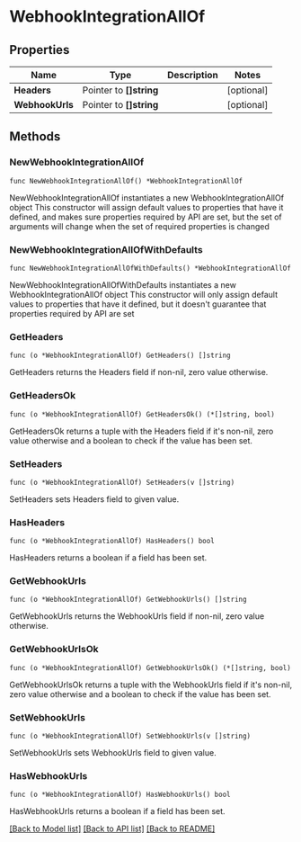 # WebhookIntegrationAllOf

## Properties

Name | Type | Description | Notes
------------ | ------------- | ------------- | -------------
**Headers** | Pointer to **[]string** |  | [optional] 
**WebhookUrls** | Pointer to **[]string** |  | [optional] 

## Methods

### NewWebhookIntegrationAllOf

`func NewWebhookIntegrationAllOf() *WebhookIntegrationAllOf`

NewWebhookIntegrationAllOf instantiates a new WebhookIntegrationAllOf object
This constructor will assign default values to properties that have it defined,
and makes sure properties required by API are set, but the set of arguments
will change when the set of required properties is changed

### NewWebhookIntegrationAllOfWithDefaults

`func NewWebhookIntegrationAllOfWithDefaults() *WebhookIntegrationAllOf`

NewWebhookIntegrationAllOfWithDefaults instantiates a new WebhookIntegrationAllOf object
This constructor will only assign default values to properties that have it defined,
but it doesn't guarantee that properties required by API are set

### GetHeaders

`func (o *WebhookIntegrationAllOf) GetHeaders() []string`

GetHeaders returns the Headers field if non-nil, zero value otherwise.

### GetHeadersOk

`func (o *WebhookIntegrationAllOf) GetHeadersOk() (*[]string, bool)`

GetHeadersOk returns a tuple with the Headers field if it's non-nil, zero value otherwise
and a boolean to check if the value has been set.

### SetHeaders

`func (o *WebhookIntegrationAllOf) SetHeaders(v []string)`

SetHeaders sets Headers field to given value.

### HasHeaders

`func (o *WebhookIntegrationAllOf) HasHeaders() bool`

HasHeaders returns a boolean if a field has been set.

### GetWebhookUrls

`func (o *WebhookIntegrationAllOf) GetWebhookUrls() []string`

GetWebhookUrls returns the WebhookUrls field if non-nil, zero value otherwise.

### GetWebhookUrlsOk

`func (o *WebhookIntegrationAllOf) GetWebhookUrlsOk() (*[]string, bool)`

GetWebhookUrlsOk returns a tuple with the WebhookUrls field if it's non-nil, zero value otherwise
and a boolean to check if the value has been set.

### SetWebhookUrls

`func (o *WebhookIntegrationAllOf) SetWebhookUrls(v []string)`

SetWebhookUrls sets WebhookUrls field to given value.

### HasWebhookUrls

`func (o *WebhookIntegrationAllOf) HasWebhookUrls() bool`

HasWebhookUrls returns a boolean if a field has been set.


[[Back to Model list]](../README.md#documentation-for-models) [[Back to API list]](../README.md#documentation-for-api-endpoints) [[Back to README]](../README.md)


